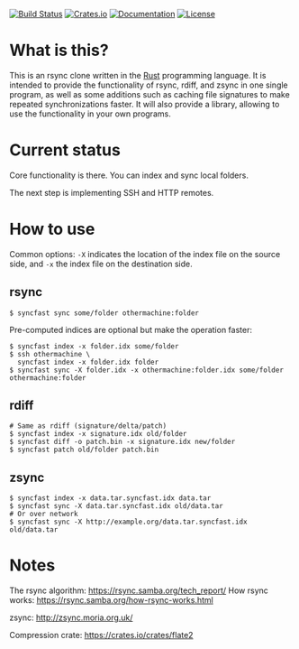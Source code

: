 [![Build Status](https://github.com/remram44/syncfast/workflows/Test/badge.svg)](https://github.com/remram44/syncfast/actions)
[![Crates.io](https://img.shields.io/crates/v/syncfast.svg)](https://crates.io/crates/syncfast)
[![Documentation](https://docs.rs/syncfast/badge.svg)](https://docs.rs/syncfast)
[![License](https://img.shields.io/crates/l/syncfast.svg)](https://github.com/remram44/syncfast/blob/master/LICENSE.txt)

What is this?
=============

This is an rsync clone written in the [Rust](https://www.rust-lang.org/) programming language. It is intended to provide the functionality of rsync, rdiff, and zsync in one single program, as well as some additions such as caching file signatures to make repeated synchronizations faster. It will also provide a library, allowing to use the functionality in your own programs.

Current status
==============

Core functionality is there. You can index and sync local folders.

The next step is implementing SSH and HTTP remotes.

How to use
==========

Common options: `-X` indicates the location of the index file on the source side, and `-x` the index file on the destination side.

rsync
-----

```
$ syncfast sync some/folder othermachine:folder
```

Pre-computed indices are optional but make the operation faster:

```
$ syncfast index -x folder.idx some/folder
$ ssh othermachine \
  syncfast index -x folder.idx folder
$ syncfast sync -X folder.idx -x othermachine:folder.idx some/folder othermachine:folder
```

rdiff
-----

```
# Same as rdiff (signature/delta/patch)
$ syncfast index -x signature.idx old/folder
$ syncfast diff -o patch.bin -x signature.idx new/folder
$ syncfast patch old/folder patch.bin
```

zsync
-----

```
$ syncfast index -x data.tar.syncfast.idx data.tar
$ syncfast sync -X data.tar.syncfast.idx old/data.tar
# Or over network
$ syncfast sync -X http://example.org/data.tar.syncfast.idx old/data.tar
```

Notes
=====

The rsync algorithm: https://rsync.samba.org/tech_report/
How rsync works: https://rsync.samba.org/how-rsync-works.html

zsync: http://zsync.moria.org.uk/

Compression crate: https://crates.io/crates/flate2
